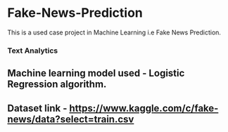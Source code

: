 # Fake-News-Prediction
This is a used case project in Machine Learning i.e Fake News Prediction. 

### Text Analytics

## Machine learning model used - Logistic Regression algorithm.

## Dataset link - https://www.kaggle.com/c/fake-news/data?select=train.csv
